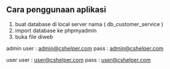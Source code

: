 ## Cara penggunaan aplikasi ##

1. buat database di local server nama ( db_customer_service )
2. import database ke phpmyadmin
3. buka file diweb


admin
    user : admin@cshelper.com
    pass : admin@cshelper.com

user
    user : user@cshelper.com
    pass : user@cshelper.com
